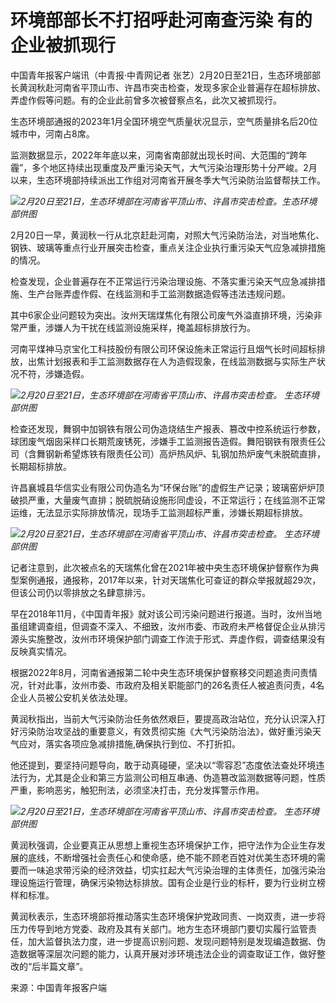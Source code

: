 # 环境部部长不打招呼赴河南查污染 有的企业被抓现行

中国青年报客户端讯（中青报·中青网记者
张艺）2月20日至21日，生态环境部部长黄润秋赴河南省平顶山市、许昌市突击检查，发现多家企业普遍存在超标排放、弄虚作假等问题。有的企业此前曾多次被督察点名，此次又被抓现行。

生态环境部通报的2023年1月全国环境空气质量状况显示，空气质量排名后20位城市中，河南占8席。

监测数据显示，2022年年底以来，河南省南部就出现长时间、大范围的“跨年霾”，多个地区持续出现重度及严重污染天气，大气污染治理形势十分严峻。2月以来，生态环境部持续派出工作组对河南省开展冬季大气污染防治监督帮扶工作。

![](https://inews.gtimg.com/newsapp_bt/0/15682287345/1000)_2月20日至21日，生态环境部在河南省平顶山市、许昌市突击检查。生态环境部供图_

2月20日一早，黄润秋一行从北京赶赴河南，对照大气污染防治法，对当地焦化、钢铁、玻璃等重点行业开展突击检查，重点关注企业执行重污染天气应急减排措施的情况。

检查发现，企业普遍存在不正常运行污染治理设施、不落实重污染天气应急减排措施、生产台账弄虚作假、在线监测和手工监测数据造假等违法违规问题。

其中6家企业问题较为突出。汝州天瑞煤焦化有限公司废气外溢直排环境，污染非常严重，涉嫌人为干扰在线监测设施采样，掩盖超标排放行为。

河南平煤神马京宝化工科技股份有限公司环保设施未正常运行且烟气长时间超标排放，出焦计划报表和手工监测数据存在人为造假现象，在线监测数据与实际生产状况不符，涉嫌造假。

![](https://inews.gtimg.com/newsapp_bt/0/15682287353/1000)_2月20日至21日，生态环境部在河南省平顶山市、许昌市突击检查。
生态环境部供图_

检查还发现，舞钢中加钢铁有限公司伪造烧结生产报表、篡改中控系统运行参数，球团废气烟囱采样口长期荒废锈死，涉嫌手工监测报告造假。舞阳钢铁有限责任公司（含舞钢新希望炼铁有限责任公司）高炉热风炉、轧钢加热炉废气未脱硫直排，长期超标排放。

许昌襄城县华信实业有限公司伪造名为“环保台账”的虚假生产记录；玻璃窑炉炉顶破损严重，大量废气直排；脱硫脱硝设施形同虚设，不正常运行；在线监测不正常运维，无法显示实际排放情况，现场手工监测超标严重，涉嫌长期超标排放。

![](https://inews.gtimg.com/newsapp_bt/0/15682287356/1000)_2月20日至21日，生态环境部在河南省平顶山市、许昌市突击检查。
生态环境部供图_

记者注意到，此次被点名的天瑞焦化曾在2021年被中央生态环境保护督察作为典型案例通报，通报称，2017年以来，针对天瑞焦化可查证的群众举报就超29次，但该公司仍以零排放之名肆意排污。

早在2018年11月，《中国青年报》就对该公司污染问题进行报道。当时，汝州当地虽组建调查组，但调查不深入、不细致，汝州市委、市政府未严格督促企业从排污源头实施整改，汝州市环境保护部门调查工作流于形式、弄虚作假，调查结果没有反映真实情况。

根据2022年8月，河南省通报第二轮中央生态环境保护督察移交问题追责问责情况，针对此事，汝州市委、市政府及相关职能部门的26名责任人被追责问责，4名企业人员被公安机关依法处理。

黄润秋指出，当前大气污染防治任务依然艰巨，要提高政治站位，充分认识深入打好污染防治攻坚战的重要意义，有效贯彻实施《大气污染防治法》，做好重污染天气应对，落实各项应急减排措施,确保执行到位、不打折扣。

他还提到，要坚持问题导向，敢于动真碰硬，坚决以“零容忍”态度依法查处环境违法行为，尤其是企业和第三方监测公司相互串通、伪造篡改监测数据等问题，性质严重，影响恶劣，触犯刑法，必须坚决打击，充分发挥警示作用。

![](https://inews.gtimg.com/newsapp_bt/0/15682287360/1000)_2月20日至21日，生态环境部在河南省平顶山市、许昌市突击检查。
生态环境部供图_

黄润秋强调，企业要真正从思想上重视生态环境保护工作，把守法作为企业生存发展的底线，不断增强社会责任心和使命感，绝不能不顾老百姓对优美生态环境的需要而一味追求带污染的经济效益，切实扛起大气污染治理的主体责任，加强污染治理设施运行管理，确保污染物达标排放。国有企业是行业的标杆，要为行业树立榜样和标准。

黄润秋表示，生态环境部将推动落实生态环境保护党政同责、一岗双责，进一步将压力传导到地方党委、政府及其有关部门。地方生态环境部门要切实履行监管责任，加大监督执法力度，进一步提高识别问题、发现问题特别是发现编造数据、伪造数据等深层次问题的能力，认真开展对涉环境违法企业的调查取证工作，做好整改的“后半篇文章”。

来源：中国青年报客户端

